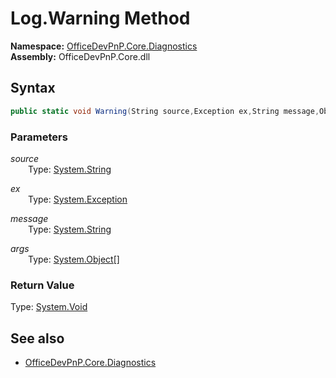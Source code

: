 # Log.Warning Method  
**Namespace:** [OfficeDevPnP.Core.Diagnostics](OfficeDevPnP.Core.Diagnostics.md)  
**Assembly:** OfficeDevPnP.Core.dll  
## Syntax
```C#
public static void Warning(String source,Exception ex,String message,Object[] args)
```
### Parameters
*source*  
&emsp;&emsp;Type: [System.String](System.String.md) 
&emsp;&emsp;  
  
*ex*  
&emsp;&emsp;Type: [System.Exception](System.Exception.md) 
&emsp;&emsp;  
  
*message*  
&emsp;&emsp;Type: [System.String](System.String.md) 
&emsp;&emsp;  
  
*args*  
&emsp;&emsp;Type: [System.Object[]](System.Object[].md) 
&emsp;&emsp;  
  
### Return Value
Type: [System.Void](System.Void.md  
)
## See also
- [OfficeDevPnP.Core.Diagnostics](OfficeDevPnP.Core.Diagnostics.md)
